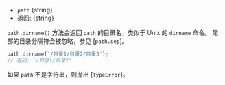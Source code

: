 <!-- YAML
added: v0.1.16
changes:
  - version: v6.0.0
    pr-url: https://github.com/nodejs/node/pull/5348
    description: 传入非字符串作为 `path` 参数会抛出错误。
-->

* `path` {string}
* 返回: {string}

`path.dirname()` 方法会返回 `path` 的目录名，类似于 Unix 的 `dirname` 命令。 
尾部的目录分隔符会被忽略，参见 [`path.sep`]。

```js
path.dirname('/目录1/目录2/目录3');
// 返回: '/目录1/目录2'
```

如果 `path` 不是字符串，则抛出 [`TypeError`]。


